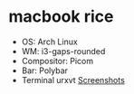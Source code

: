 # macbook rice
- OS: Arch Linux
- WM: i3-gaps-rounded
- Compositor: Picom
- Bar: Polybar
- Terminal urxvt
[Screenshots](https://www.reddit.com/r/unixporn/comments/eug3tw/i3gapsrounded_dual_booting_arch_on_my_macbook/)
